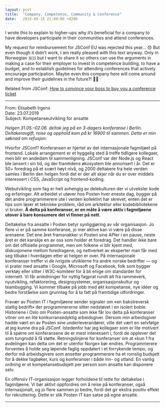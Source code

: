 ```yaml
---
layout: post
title:  "Company, Competence, Community & Conference"
date:   2019-09-16 21:00:00 +0200
---
```


I wrote this to explain to higher-ups why it’s beneficial for a company to have developers  participate in their communities and attend conferences.

My request for reimbursement for JSConf&nbsp;EU was rejected this year… 😞 But even though it didn’t work, I am really pleased with this text anyway. Only in Norwegian 🇳🇴 but I want to share it so others can use the arguments in making a case for their employer to invest in competence building, to have a budget, and to establish guidelines for attending conferences that actively encourage participation. Maybe even this company here will come around and improve their guidelines in the future?! 🤷‍♀️

Related from JSConf: [How to convince your boss to buy you a conference ticket](https://2019.jsconf.eu/news/how-to-convince-your-boss-to-buy-you-a-conference-ticket-to-jsconf-eu/)

---

From: Elisabeth Irgens<br>
Date: 23.07.2019<br>
Subject: Kompetanseutvikling for ansatte<br>

_Helgen 31.05.–02.06. deltok jeg på en 3-dagers konferanse i Berlin. Deltakeravgift, reise og opphold kom på kr 16900 til sammen. Dette er min søknad om refusjon:_

Hvorfor JSConf? Konferansen er hjertet av det internasjonale fagmiljøet på frontend. Lokale arrangement er et hyggelig sted å treffe tidligere kollegaer, men blir en andedam til sammenligning. JSConf var der Node.js og React ble lansert i sin tid, og der framtidens økosystem ble annonsert i år. Det er 50+ foredrag på et svært høyt nivå, og 2000 deltakere fra hele verden samles i Berlin den helgen fordi det er der alt skjer når du er over middels interessert i CSS, JavaScript og frontend-koding.

Webutvikling som fag er helt avhengig av delekulturen der vi utveksler kode og erfaringer. Alt arbeidet vi utøver hos Posten hver eneste dag, bygger på det andre programmerere ute i verden kollektivt har skrevet, enten det er tips som løser et tekniske problem, råd om arkitektur eller kodebibliotekene vi bruker. **Å delta på konferanser, er en måte å være aktiv i fagmiljøene utover å bare konsumere det vi finner på nett.**

Deltakelse fra ansatte i Posten betyr synliggjøring av vår organisasjon. Jo flere vi er på samme konferanse, jo mer aktive kan vi være på disse arenaene. Det ene året framsnakker vi Posten sine APIer i en pause, neste året er det kanskje en av oss som holder et foredrag. Det handler ikke bare om det offisielle programmet, men om folkene vi blir kjent med, diskusjonene mellom foredragene, og nettverket av eksperter man får med seg tilbake i hverdagen etter at helgen er over. På internasjonale konferanser treffer vi de ivrigste utviklerne fra andre norske bedrifter — og vi prater med ansatte i Google, Microsoft og Facebook, folk som bygger verktøy eller sitter i W3C-komitéer for å bli enige om standarder for internett. Vi får anledninger for nyttig fagprat rundt alt fra rammeverk, nyutvikling, refaktorering, designsystemer, organisasjonskultur og teambygging. Vi kommer tilbake på jobb med økt kompetanse, nye idéer og bedre forståelse som grunnlag for å ta fatt på framtidige utfordringer.

Fravær av Posten IT i fagmiljøene sender signaler om «en bakstreversk statlig bedrift» der programmererne sitter nedstøvet i en isolert boble. Historiene i Oslo om Posten-ansatte som ikke får lov delta på konferanser vitner om en lite konkurransedyktig arbeidsgiver. Dersom min arbeidsgiver hadde vært en av Posten sine underleverandører, ville det vært en selvfølge at jeg kunne dra på JSConf. Istedenfor har jeg kollegaer som er lite motivert til å spørre om konferansene de er mest interessert i, fordi de opplever det som tungrodd å få støtte. Retningslinjene for konferanser om at «kun 1 fra avdelingen kan delta om det er utenfor Norge» bør endres. Programmerere forventes å holde seg løpende faglig oppdatert i et forrykende tempo, og derfor må arbeidsgivere som ansetter programmerere ha et romslig budsjett for å dekke fagbøker, kurs og konferanser i både inn- og utland. En vanlig ordning er et kompetansebudsjett per person som ansatte kan disponere selv.

En offensiv IT-organisasjon legger forholdene til rette for deltakelse i fagmiljøene. Vi bør aktivt oppfordres om å reise på konferanser, også internasjonalt, og jo flere sammen jo bedre, fordi det gir ekstra positiv effekt for rekruttering. Dette er slik Posten IT kan satse på egne ansatte.

---
